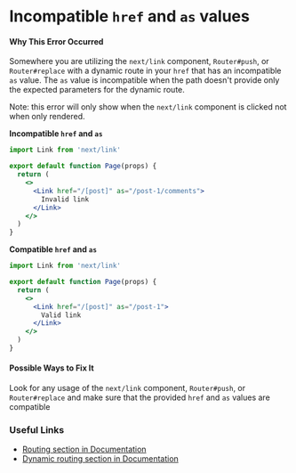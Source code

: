 # Incompatible `href` and `as` values

#### Why This Error Occurred

Somewhere you are utilizing the `next/link` component, `Router#push`, or `Router#replace` with a dynamic route in your `href` that has an incompatible `as` value. The `as` value is incompatible when the path doesn't provide only the expected parameters for the dynamic route.

Note: this error will only show when the `next/link` component is clicked not when only rendered.

**Incompatible `href` and `as`**

```jsx
import Link from 'next/link'

export default function Page(props) {
  return (
    <>
      <Link href="/[post]" as="/post-1/comments">
        Invalid link
      </Link>
    </>
  )
}
```

**Compatible `href` and `as`**

```jsx
import Link from 'next/link'

export default function Page(props) {
  return (
    <>
      <Link href="/[post]" as="/post-1">
        Valid link
      </Link>
    </>
  )
}
```

#### Possible Ways to Fix It

Look for any usage of the `next/link` component, `Router#push`, or `Router#replace` and make sure that the provided `href` and `as` values are compatible

### Useful Links

- [Routing section in Documentation](https://nextjs.org/docs/routing/introduction)
- [Dynamic routing section in Documentation](https://nextjs.org/docs/routing/dynamic-routes)
